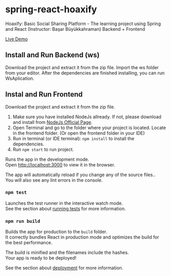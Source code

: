 # spring-react-hoaxify
Hoaxify: Basic Social Sharing Platform - The learning project using Spring and React (Instructor: Başar Büyükkahraman)
Backend + Frontend

[Live Demo](http://34.125.211.37/#/)


## Install and Run Backend (ws)

Download the project and extract it from the zip file. Import the ws folder from your editor. After the dependencies are finished installing, you can run WsAplication.


## Instal and Run Frontend

Download the project and extract it from the zip file.

1. Make sure you have installed NodeJs allready. If not, please download and install from [NodeJs Official Page](https://nodejs.org/en).
2. Open Terminal and go to the folder where your project is located. Locate in the frontend folder. (Or open the frontend folder in your IDE)
3. Run in terminal (or IDE terminal): ```npm install``` to install the dependencies.
4. Run `npm start` to run project.

Runs the app in the development mode.\
Open [http://localhost:3000](http://localhost:3000) to view it in the browser.

The app will automatically reload if you change any of the source files..\
You will also see any lint errors in the console.

### `npm test`

Launches the test runner in the interactive watch mode.\
See the section about [running tests](https://facebook.github.io/create-react-app/docs/running-tests) for more information.

### `npm run build`

Builds the app for production to the `build` folder.\
It correctly bundles React in production mode and optimizes the build for the best performance.

The build is minified and the filenames include the hashes.\
Your app is ready to be deployed!

See the section about [deployment](https://facebook.github.io/create-react-app/docs/deployment) for more information.

